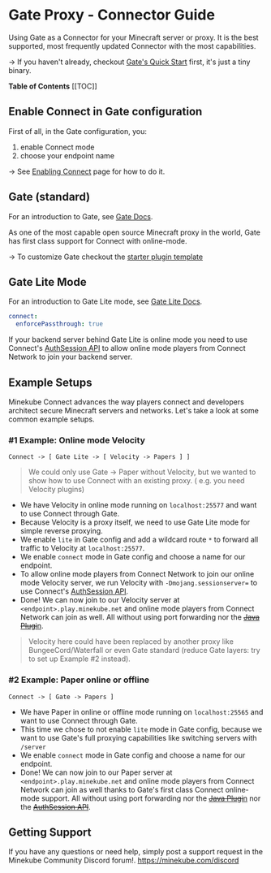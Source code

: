 # Gate Proxy - Connector Guide

Using Gate as a Connector for your Minecraft server or proxy.
It is the best supported, most frequently updated Connector with the most capabilities.

-> If you haven't already, checkout [Gate's Quick Start](https://gate.minekube.com/guide/quick-start) first,
it's just a tiny binary.

**Table of Contents**
[[TOC]]

## Enable Connect in Gate configuration

First of all, in the Gate configuration, you:

1. enable Connect mode
2. choose your endpoint name

-> See [Enabling Connect](https://gate.minekube.com/guide/connect) page for how to do it.

## Gate (standard)

For an introduction to Gate, see [Gate Docs](https://gate.minekube.com/guide).

As one of the most capable open source Minecraft proxy in the world, Gate has first class support for Connect with
online-mode.

-> To customize Gate checkout the [starter plugin template](https://github.com/minekube/gate-plugin-template)

## Gate Lite Mode

For an introduction to Gate Lite mode, see [Gate Lite Docs](https://gate.minekube.com/guide/lite).

```yaml
connect:
  enforcePassthrough: true
```

If your backend server behind Gate Lite is online mode
you need to use Connect's [AuthSession API](../auth-api)
to allow online mode players from Connect Network to join your backend server.

## Example Setups

Minekube Connect advances the way players connect and developers architect secure Minecraft servers and networks.
Let's take a look at some common example setups.

### #1 Example: Online mode Velocity

`Connect -> [ Gate Lite -> [ Velocity -> Papers ] ]`

> We could only use Gate -> Paper without Velocity, but we wanted to show how to use Connect with an existing proxy. (
> e.g. you need Velocity plugins)

- We have Velocity in online mode running on `localhost:25577` and want to use Connect through Gate.
- Because Velocity is a proxy itself, we need to use Gate Lite mode for simple reverse proxying.
- We enable `lite` in Gate config and add a wildcard route `*` to forward all traffic to Velocity at `localhost:25577`.
- We enable `connect` mode in Gate config and choose a name for our endpoint.
- To allow online mode players from Connect Network to join our online mode Velocity server, we run Velocity with
  `-Dmojang.sessionserver=` to use Connect's [AuthSession API](../auth-api).
- Done! We can now join to our Velocity server at `<endpoint>.play.minekube.net` and online mode players from Connect
  Network
  can join as well. All without using port forwarding nor the [~~Java Plugi~~n](plugin.md).

> Velocity here could have been replaced by another proxy like BungeeCord/Waterfall or even Gate standard
> (reduce Gate layers: try to set up Example #2 instead).

### #2 Example: Paper online or offline

`Connect -> [ Gate -> Papers ]`

- We have Paper in online or offline mode running on `localhost:25565` and want to use Connect through Gate.
- This time we chose to not enable `lite` mode in Gate config, because we want to use Gate's full proxying capabilities
  like switching servers with `/server`
- We enable `connect` mode in Gate config and choose a name for our endpoint.
- Done! We can now join to our Paper server at `<endpoint>.play.minekube.net` and online mode players from Connect
  Network can join as well thanks to Gate's first class Connect online-mode support. All without using port forwarding
  nor the [~~Java Plugi~~n](plugin.md) nor the [~~AuthSession API~~](../auth-api).

## Getting Support

If you have any questions or need help, simply post a support request in the Minekube Community Discord
forum!. https://minekube.com/discord